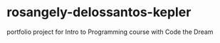 # rosangely-delossantos-kepler
portfolio project for Intro to Programming course with Code the Dream
